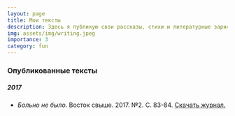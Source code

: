 ```yaml
---
layout: page
title: Мои тексты
description: Здесь я публикую свои рассказы, стихи и литературные зарисовки  
img: assets/img/writing.jpeg
importance: 3
category: fun
---
```


### Опубликованные тексты

##### 2017
- *Больно не было*. Восток свыше. 2017. №2. С. 83-84. [Скачать журнал.](https://olyanechaeva.github.io/assets/pdf/Vostok43.pdf)



